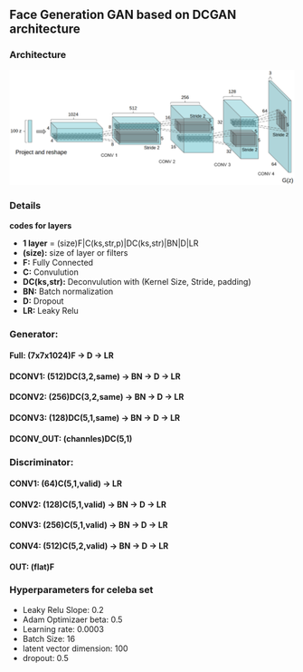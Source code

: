 ## Face Generation GAN based on DCGAN architecture


### Architecture
![DCGAN Architecture](dcgan.png?raw=true "DCGAN Architecture")


### Details

**codes for layers**

- **1 layer** = (size)F|C(ks,str,p)|DC(ks,str)|BN|D|LR
- **(size):** size of layer or filters
- **F:** Fully Connected
- **C:** Convulution 
- **DC(ks,str):** Deconvulution with (Kernel Size, Stride, padding)
- **BN:** Batch normalization
- **D:** Dropout
- **LR:** Leaky Relu

### Generator:

#### Full: (7x7x1024)F -> D -> LR
#### DCONV1: (512)DC(3,2,same) -> BN -> D -> LR  
#### DCONV2: (256)DC(3,2,same) -> BN -> D -> LR 
#### DCONV3: (128)DC(5,1,same) -> BN -> D -> LR
#### DCONV_OUT: (channles)DC(5,1)

### Discriminator:

#### CONV1: (64)C(5,1,valid) -> LR
#### CONV2: (128)C(5,1,valid) -> BN -> D -> LR
#### CONV3: (256)C(5,1,valid) -> BN -> D -> LR
#### CONV4: (512)C(5,2,valid) -> BN -> D -> LR
#### OUT: (flat)F

### Hyperparameters for celeba set
- Leaky Relu Slope: 0.2
- Adam Optimizaer beta: 0.5
- Learning rate: 0.0003
- Batch Size: 16
- latent vector dimension: 100
- dropout: 0.5
